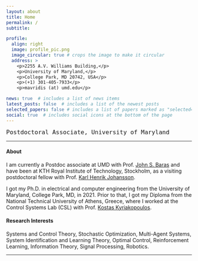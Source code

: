 ```yaml
---
layout: about
title: Home
permalink: /
subtitle: 

profile:
  align: right
  image: profile_pic.png
  image_circular: true # crops the image to make it circular
  address: >
    <p>2255 A.V. Williams Building,</p>
    <p>University of Maryland,</p>
    <p>College Park, MD 20742, USA</p>
    <p>(+1) 301-405-7933</p>
    <p>mavridis (at) umd.edu</p>

news: true  # includes a list of news items
latest_posts: false  # includes a list of the newest posts
selected_papers: false # includes a list of papers marked as "selected={true}"
social: true  # includes social icons at the bottom of the page
---
```


<p> <font size=4rem face="monospace" >  
Postdoctoral Associate, University of Maryland
</font>

<hr>

<h4> About </h4>

 

<p>I am currently a Postdoc associate at UMD 
with Prof. <a target="_blank" rel="noopener noreferrer" href="https://johnbaras.com/"> John S. Baras</a>
and have been at KTH Royal Institute of Technology, Stockholm, 
as a visiting postdoctoral fellow with Prof.
<a target="_blank" rel="noopener noreferrer" href="https://people.kth.se/~kallej/"> Karl Henrik Johansson</a>.

<p>
I got my Ph.D. in electrical and computer engineering from the University of Maryland, College Park, MD, in 2021.
Prior to that, I got my Diploma from the National Technical University of Athens, Greece, 
where I worked at the Control Systems Lab (CSL) with Prof.
<a target="_blank" rel="noopener noreferrer" href="http://www.controlsystemslab.gr/kkyria/"> Kostas Kyriakopoulos</a>. 
</p> 

<h4> Research Interests </h4>

<p> Systems and Control Theory, 
  Stochastic Optimization, Multi-Agent Systems, System Identification and Learning Theory, 
  Optimal Control, Reinforcement Learning, 
  Information Theory, Signal Processing, Robotics.
  </p>

<hr>